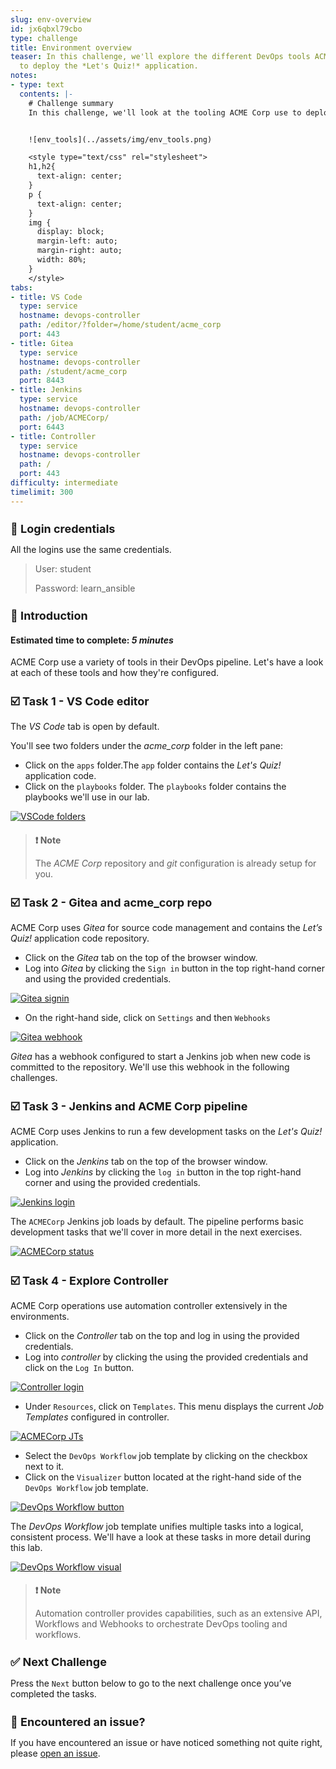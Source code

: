 ```yaml
---
slug: env-overview
id: jx6qbxl79cbo
type: challenge
title: Environment overview
teaser: In this challenge, we'll explore the different DevOps tools ACME Corp uses
  to deploy the *Let's Quiz!* application.
notes:
- type: text
  contents: |-
    # Challenge summary
    In this challenge, we'll look at the tooling ACME Corp use to deploy the *Let's Quiz!* application.


    ![env_tools](../assets/img/env_tools.png)

    <style type="text/css" rel="stylesheet">
    h1,h2{
      text-align: center;
    }
    p {
      text-align: center;
    }
    img {
      display: block;
      margin-left: auto;
      margin-right: auto;
      width: 80%;
    }
    </style>
tabs:
- title: VS Code
  type: service
  hostname: devops-controller
  path: /editor/?folder=/home/student/acme_corp
  port: 443
- title: Gitea
  type: service
  hostname: devops-controller
  path: /student/acme_corp
  port: 8443
- title: Jenkins
  type: service
  hostname: devops-controller
  path: /job/ACMECorp/
  port: 6443
- title: Controller
  type: service
  hostname: devops-controller
  path: /
  port: 443
difficulty: intermediate
timelimit: 300
---
```

🔐 Login credentials
===
All the logins use the same credentials.

>User: student<p>
>Password: learn_ansible

👋 Introduction
===
#### Estimated time to complete: *5 minutes*<p>
ACME Corp use a variety of tools in their DevOps pipeline. Let's have a look at each of these tools and how they're configured.

☑️ Task 1 - VS Code editor
===

The *VS Code* tab is open by default.

You'll see two folders under the *acme_corp* folder in the left pane:
*  Click on the `apps` folder.The `app` folder contains the *Let's Quiz!* application code.
*  Click on the `playbooks` folder. The `playbooks` folder contains the playbooks we'll use in our lab.

<!-- ![VSCode folders](../assets/img/vscode_folders.png) -->
<a href="#vscode_folders">
  <img alt="VSCode folders" src="../assets/img/vscode_folders.png" />
</a>

<a href="#" class="lightbox" id="vscode_folders">
  <img alt="VSCode folders" src="../assets/img/vscode_folders.png" />
</a>

>### **❗️ Note**
>The *ACME Corp* repository and *git* configuration is already setup for you.

☑️ Task 2 - Gitea and acme_corp repo
===

ACME Corp uses *Gitea* for source code management and contains the *Let’s Quiz!* application code repository.

* Click on the *Gitea* tab on the top of the browser window.
* Log into *Gitea* by clicking the `Sign in` button in the top right-hand corner and using the provided credentials.

<!-- ![Gitea signin](../assets/img/gitea_signin.png) -->

<a href="#gitea_signin">
  <img alt="Gitea signin" src="../assets/img/gitea_signin.png" />
</a>

<a href="#" class="lightbox" id="gitea_signin">
  <img alt="Gitea signin" src="../assets/img/gitea_signin.png" />
</a>

* On the right-hand side, click on `Settings` and then `Webhooks`

<!-- ![Gitea webhook](../assets/img/gitea_webhook.png) -->

<a href="#gitea_webhook">
  <img alt="Gitea webhook" src="../assets/img/gitea_webhook.png" />
</a>

<a href="#" class="lightbox" id="gitea_webhook">
  <img alt="Gitea webhook" src="../assets/img/gitea_webhook.png" />
</a>

*Gitea* has a webhook configured to start a Jenkins job when new code is committed to the repository. We'll use this webhook in the following challenges.

☑️ Task 3 - Jenkins and ACME Corp pipeline
===

ACME Corp uses Jenkins to run a few development tasks on the *Let's Quiz!* application.

* Click on the *Jenkins* tab on the top of the browser window.
* Log into *Jenkins* by clicking the `log in` button in the top right-hand corner and using the provided credentials.

<!-- ![Jenkins login](../assets/img/jenkins_login.png) -->
<a href="#jenkins_login">
  <img alt="Jenkins login" src="../assets/img/jenkins_login.png" />
</a>

<a href="#" class="lightbox" id="jenkins_login">
  <img alt="Jenkins login" src="../assets/img/jenkins_login.png" />
</a>

The `ACMECorp` Jenkins job loads by default. The pipeline performs basic development tasks that we'll cover in more detail in the next exercises.

<!-- ![ACMECorp status](../assets/img/jenkins_acme_landing.png) -->
<a href="#jenkins_acme_landing">
  <img alt="ACMECorp status" src="../assets/img/jenkins_acme_landing.png" />
</a>

<a href="#" class="lightbox" id="jenkins_acme_landing">
  <img alt="ACMECorp status" src="../assets/img/jenkins_acme_landing.png" />
</a>

☑️ Task 4 - Explore Controller
===

ACME Corp operations use automation controller extensively in the environments.

* Click on the *Controller* tab on the top and log in using the provided credentials.
* Log into *controller* by clicking the using the provided credentials and click on the `Log In` button.

<!-- ![Controller login](../assets/img/controller_login.png) -->
<a href="#controller_login">
  <img alt="Controller login" src="../assets/img/controller_login.png" />
</a>

<a href="#" class="lightbox" id="controller_login">
  <img alt="Controller login" src="../assets/img/controller_login.png" />
</a>

* Under `Resources`, click on `Templates`. This menu displays the current *Job Templates* configured in controller.

<!-- ![ACMECorp JTs](../assets/img//controller_jt_list.png) -->
<a href="#controller_jt_list">
  <img alt="ACMECorp JTs" src="../assets/img//controller_jt_list.png" />
</a>

<a href="#" class="lightbox" id="controller_jt_list">
  <img alt="ACMECorp JTs" src="../assets/img//controller_jt_list.png" />
</a>

* Select the `DevOps Workflow` job template by clicking on the checkbox next to it.
* Click on the `Visualizer` button located at the right-hand side of the `DevOps Workflow` job template.

<!-- ![DevOps Workflow button](../assets/img/controller_devops_visualizer.png) -->
<a href="#controller_devops_visualizer">
  <img alt="DevOps Workflow button" src="../assets/img/controller_devops_visualizer.png" />
</a>

<a href="#" class="lightbox" id="controller_devops_visualizer">
  <img alt="DevOps Workflow button" src="../assets/img/controller_devops_visualizer.png" />
</a>

The *DevOps Workflow* job template unifies multiple tasks into a logical, consistent process. We'll have a look at these tasks in more detail during this lab.

<!-- ![DevOps Workflow visual](../assets/img/controller_devops_visualizer_workflow.png) -->
<a href="#controller_devops_visualizer_workflow">
  <img alt="DevOps Workflow visual" src="../assets/img/controller_devops_visualizer_workflow.png" />
</a>

<a href="#" class="lightbox" id="controller_devops_visualizer_workflow">
  <img alt="DevOps Workflow visual" src="../assets/img/controller_devops_visualizer_workflow.png" />
</a>

>### **❗️ Note**<p>
> Automation controller provides capabilities, such as an extensive API, Workflows and Webhooks to orchestrate DevOps tooling and workflows.<p>

✅ Next Challenge
===
Press the `Next` button below to go to the next challenge once you’ve completed the tasks.

🐛 Encountered an issue?
====
If you have encountered an issue or have noticed something not quite right, please [open an issue](https://github.com/ansible/instruqt/issues/new?labels=devops-controller&title=New+DevOps+with+automation+controller+issue+issue:+incident-creation&assignees=craig-br).

<style type="text/css" rel="stylesheet">
  .lightbox {
    display: none;
    position: fixed;
    justify-content: center;
    align-items: center;
    z-index: 999;
    top: 0;
    left: 0;
    right: 0;
    bottom: 0;
    padding: 1rem;
    background: rgba(0, 0, 0, 0.8);
    margin-left: auto;
    margin-right: auto;
    margin-top: auto;
    margin-bottom: auto;
  }
  .lightbox:target {
    display: flex;
  }
  .lightbox img {
    /* max-height: 100% */
    max-width: 60%;
    max-height: 60%;
  }
  img {
    display: block;
    margin-left: auto;
    margin-right: auto;
  }
  h1 {
    font-size: 18px;
  }
  h2 {
    font-size: 16px;
    font-weight: 600
  }
  h3 {
    font-size: 14px;
    font-weight: 600
  }
  p span {
    font-size: 14px;
  }
  ul li span {
    font-size: 14px
  }
</style>
